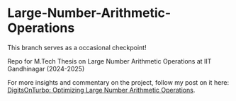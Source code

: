 # Large-Number-Arithmetic-Operations
This branch serves as a occasional checkpoint!

Repo for M.Tech Thesis on Large Number Arithmetic Operations at IIT Gandhinagar (2024-2025)

For more insights and commentary on the project, follow my post on it here: [DigitsOnTurbo: Optimizing Large Number Arithmetic Operations](https://iamsubhrajit10.me/posts/digitsonturbo/).
